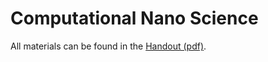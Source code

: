 # Computational Nano Science

All materials can be found in the [Handout (pdf)](https://github.com/CompPhotoChem/bachelor-qc-2/blob/main/projects/nano_science/u5_SS24_Handout.pdf).

